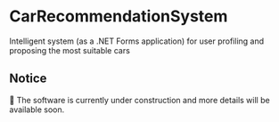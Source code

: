 # CarRecommendationSystem
Intelligent system (as a .NET Forms application) for user profiling and proposing the most suitable cars

## Notice

🚧 The software is currently under construction and more details will be available soon.

